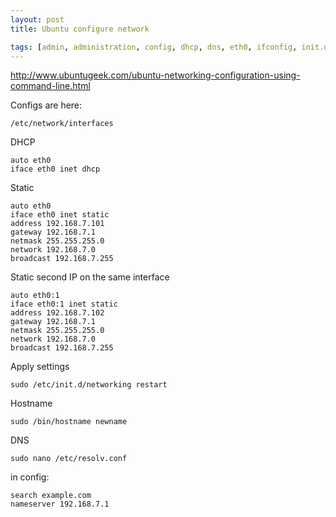 ```yaml
---
layout: post
title: Ubuntu configure network

tags: [admin, administration, config, dhcp, dns, eth0, ifconfig, init.d, interface, ip, network, ubuntu]
---
```


http://www.ubuntugeek.com/ubuntu-networking-configuration-using-command-line.html

Configs are here:

```
/etc/network/interfaces
```

DHCP

```
auto eth0
iface eth0 inet dhcp
```

Static

```
auto eth0
iface eth0 inet static
address 192.168.7.101
gateway 192.168.7.1
netmask 255.255.255.0
network 192.168.7.0
broadcast 192.168.7.255
```

Static second IP on the same interface

```
auto eth0:1
iface eth0:1 inet static
address 192.168.7.102
gateway 192.168.7.1
netmask 255.255.255.0
network 192.168.7.0
broadcast 192.168.7.255
```

Apply settings

```
sudo /etc/init.d/networking restart
```

Hostname

```
sudo /bin/hostname newname
```

DNS

```
sudo nano /etc/resolv.conf
```

in config:

```
search example.com
nameserver 192.168.7.1
```
